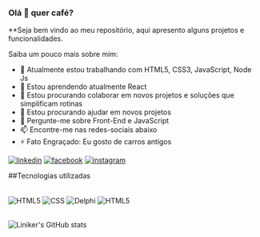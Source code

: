 ### Olá 👋 quer café?


**Seja bem vindo ao meu repositório, aqui apresento alguns projetos e funcionalidades.

Saiba um pouco mais sobre mim:

- 🔭 Atualmente estou trabalhando com HTML5, CSS3, JavaScript, Node Js
- 🌱 Estou aprendendo atualmente React
- 👯 Estou procurando colaborar em novos projetos e soluções que simplificam rotinas
- 🤔 Estou procurando ajudar em novos projetos 
- 💬 Pergunte-me sobre Front-End e JavaScript
- 📫 Encontre-me nas redes-sociais abaixo
- ⚡ Fato Engraçado: Eu gosto de carros antigos 

[![linkedin](https://img.shields.io/badge/LinkedIn-0077B5?style=for-the-badge&logo=linkedin&logoColor=white)](https://www.linkedin.com/in/linikerS)
[![facebook](https://img.shields.io/badge/Facebook-1877F2?style=for-the-badge&logo=facebook&logoColor=white)](https://www.facebook.com/linikers)
[![instagram](https://img.shields.io/badge/Instagram-E4405F?style=for-the-badge&logo=instagram&logoColor=white)](https://www.instagram.com/linikers/)

##Tecnologias utilizadas
<div style = "display: inline_block"><br>
  <img align = "center" alt = "HTML5" src = "https://img.shields.io/badge/HTML-239120?style=for-the-badge&logo=html5&logoColor=white">
  <img align = "center" alt = "CSS" src = "https://img.shields.io/badge/CSS-239120?&style=for-the-badge&logo=css3&logoColor=white">
  <img align = "center" alt = "Delphi" src = "https://img.shields.io/badge/Delphi_RAD_Studio-B22222?style=for-the-badge&logo=delphi&logoColor=white">
  <img align = "center" alt = "HTML5" src = "https://img.shields.io/badge/JavaScript-323330?style=for-the-badge&logo=javascript&logoColor=F7DF1E">
  <br>
  <br>
</div>

![Liniker's GitHub stats](https://github-readme-stats.vercel.app/api?username=linikers&show_icons=true&theme=merko)


